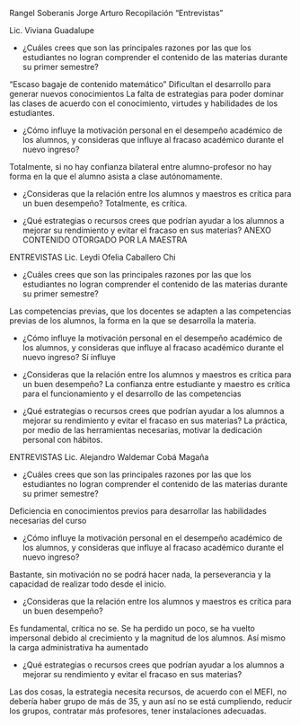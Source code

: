 Rangel Soberanis Jorge Arturo
Recopilación “Entrevistas”

Lic. Viviana Guadalupe

* ¿Cuáles crees que son las principales razones por las que los estudiantes no logran comprender el contenido de las materias durante su primer semestre?

“Escaso bagaje de contenido matemático”
Dificultan el desarrollo para generar nuevos conocimientos 
La falta de estrategias para poder dominar las clases de acuerdo con el conocimiento, virtudes y habilidades de los estudiantes.

* ¿Cómo influye la motivación personal en el desempeño académico de los alumnos, y consideras que influye al fracaso académico durante el nuevo ingreso?

Totalmente, si no hay confianza bilateral entre alumno-profesor no hay forma en la que el alumno asista a clase autónomamente.

* ¿Consideras que la relación entre los alumnos y maestros es crítica para un buen desempeño?
Totalmente, es crítica.

* ¿Qué estrategias o recursos crees que podrían ayudar a los alumnos a mejorar su rendimiento y evitar el fracaso en sus materias?
          ANEXO CONTENIDO OTORGADO POR LA MAESTRA

ENTREVISTAS 
Lic. Leydi Ofelia Caballero Chi 

* ¿Cuáles crees que son las principales razones por las que los estudiantes no logran comprender el contenido de las materias durante su primer semestre?

Las competencias previas, que los docentes se adapten a las competencias previas de los alumnos, la forma en la que se desarrolla la materia.

* ¿Cómo influye la motivación personal en el desempeño académico de los alumnos, y consideras que influye al fracaso académico durante el nuevo ingreso?
Sí influye

* ¿Consideras que la relación entre los alumnos y maestros es crítica para un buen desempeño?
La confianza entre estudiante y maestro es crítica para el funcionamiento y el desarrollo de las competencias

* ¿Qué estrategias o recursos crees que podrían ayudar a los alumnos a mejorar su rendimiento y evitar el fracaso en sus materias?
 La práctica, por medio de las herramientas necesarias, motivar la dedicación personal con hábitos.

ENTREVISTAS 
Lic. Alejandro Waldemar Cobá Magaña

* ¿Cuáles crees que son las principales razones por las que los estudiantes no logran comprender el contenido de las materias durante su primer semestre?

Deficiencia en conocimientos previos para desarrollar las habilidades necesarias del curso

* ¿Cómo influye la motivación personal en el desempeño académico de los alumnos, y consideras que influye al fracaso académico durante el nuevo ingreso?

Bastante, sin motivación no se podrá hacer nada, la perseverancia y la capacidad de realizar todo desde el inicio.

* ¿Consideras que la relación entre los alumnos y maestros es crítica para un buen desempeño?

Es fundamental, crítica no se.
Se ha perdido un poco, se ha vuelto impersonal debido al crecimiento y la magnitud de los alumnos.
Así mismo la carga administrativa ha aumentado

* ¿Qué estrategias o recursos crees que podrían ayudar a los alumnos a mejorar su rendimiento y evitar el fracaso en sus materias?

Las dos cosas, la estrategia necesita recursos, de acuerdo con el MEFI, no debería haber grupo de más de 35, y aun así no se está cumpliendo, reducir los grupos, contratar más profesores, tener instalaciones adecuadas.
